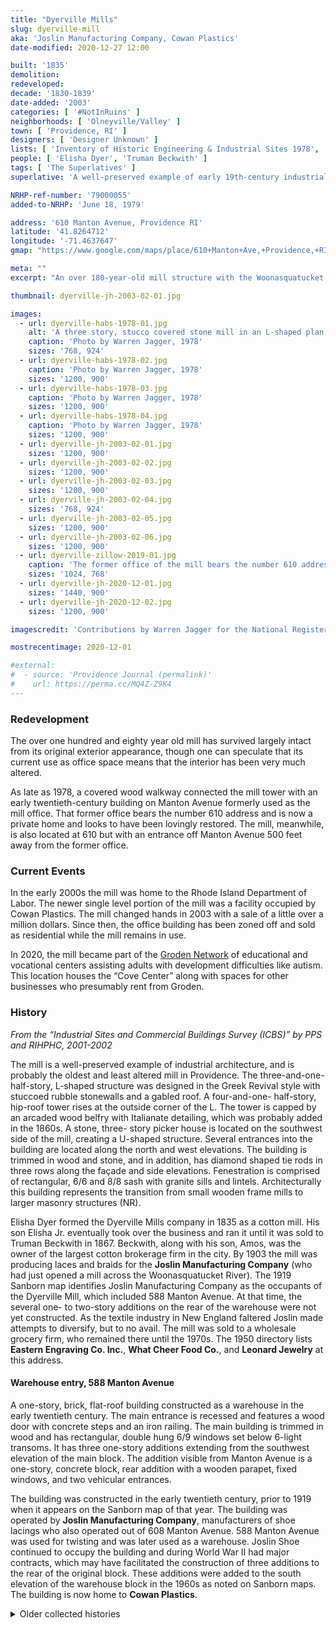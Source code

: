 ```yaml
---
title: "Dyerville Mills"
slug: dyerville-mill
aka: 'Joslin Manufacturing Company, Cowan Plastics'
date-modified: 2020-12-27 12:00

built: '1835'
demolition:
redeveloped:
decade: '1830-1839'
date-added: '2003'
categories: [ '#NotInRuins' ]
neighborhoods: [ 'Olneyville/Valley' ]
town: [ 'Providence, RI' ]
designers: [ 'Designer Unknown' ]
lists: [ 'Inventory of Historic Engineering & Industrial Sites 1978', 'National Register of Historic Places', 'PPS/RIHPHC Industrial Commercial Buildings Survey', 'Providence Industrial Sites 1981' ]
people: [ 'Elisha Dyer', 'Truman Beckwith' ]
tags: [ 'The Superlatives' ]
superlative: 'A well-preserved example of early 19th-century industrial architecture and probably the least altered mill in Providence'

NRHP-ref-number: '79000055'
added-to-NRHP: 'June 18, 1979'

address: '610 Manton Avenue, Providence RI'
latitude: '41.8264712'
longitude: '-71.4637647'
gmap: "https://www.google.com/maps/place/610+Manton+Ave,+Providence,+RI+02909/@41.8264712,-71.4637647,17z/data=!3m1!4b1!4m5!3m4!1s0x89e445e9b96ad611:0xa20be35cd01e8234!8m2!3d41.8264712!4d-71.461576"

meta: ""
excerpt: "An over 180-year-old mill structure with the Woonasquatucket river at its back and a former office building fronting Manton Avenue"

thumbnail: dyerville-jh-2003-02-01.jpg

images:
  - url: dyerville-habs-1978-01.jpg
    alt: 'A three story, stucco covered stone mill in an L-shaped plan with simple granite window adornment and a large, central bell tower. It some ways, it looks very much like a 19th-century church.'
    caption: 'Photo by Warren Jagger, 1978'
    sizes: '768, 924'
  - url: dyerville-habs-1978-02.jpg
    caption: 'Photo by Warren Jagger, 1978'
    sizes: '1200, 900'
  - url: dyerville-habs-1978-03.jpg
    caption: 'Photo by Warren Jagger, 1978'
    sizes: '1200, 900'
  - url: dyerville-habs-1978-04.jpg
    caption: 'Photo by Warren Jagger, 1978'
    sizes: '1200, 900'
  - url: dyerville-jh-2003-02-01.jpg
    sizes: '1200, 900'
  - url: dyerville-jh-2003-02-02.jpg
    sizes: '1200, 900'
  - url: dyerville-jh-2003-02-03.jpg
    sizes: '1200, 900'
  - url: dyerville-jh-2003-02-04.jpg
    sizes: '768, 924'
  - url: dyerville-jh-2003-02-05.jpg
    sizes: '1200, 900'
  - url: dyerville-jh-2003-02-06.jpg
    sizes: '1200, 900'
  - url: dyerville-zillow-2019-01.jpg
    caption: 'The former office of the mill bears the number 610 address along Manton Avenue, but has since been parcelled off from the main mill property'
    sizes: '1024, 768'
  - url: dyerville-jh-2020-12-01.jpg
    sizes: '1440, 900'
  - url: dyerville-jh-2020-12-02.jpg
    sizes: '1200, 900'

imagescredit: 'Contributions by Warren Jagger for the National Register and Zillow.com'

mostrecentimage: 2020-12-01

#external:
#  - source: 'Providence Journal (permalink)'
#    url: https://perma.cc/MQ4Z-Z9K4
---
```


### Redevelopment

The over one hundred and eighty year old mill has survived largely intact from its original exterior appearance, though one can speculate that its current use as office space means that the interior has been very much altered.

As late as 1978, a covered wood walkway connected the mill tower with an early twentieth-century building on Manton Avenue formerly used as the mill office. That former office bears the number 610 address and is now a private home and looks to have been lovingly restored. The mill, meanwhile, is also located at 610 but with an entrance off Manton Avenue 500 feet away from the former office.


### Current Events

In the early 2000s the mill was home to the Rhode Island Department of Labor. The newer single level portion of the mill was a facility occupied by Cowan Plastics. The mill changed hands in 2003 with a sale of a little over a million dollars. Since then, the office building has been zoned off and sold as residential while the mill remains in use.

In 2020, the mill became part of the [Groden Network](https://grodennetwork.org) of educational and vocational centers assisting adults with development difficulties like autism. This location houses the “Cove Center” along with spaces for other businesses who presumably rent from Groden.


### History

_From the “Industrial Sites and Commercial Buildings Survey (ICBS)” by PPS and RIHPHC, 2001-2002_

The mill is a well-preserved example of industrial architecture, and is probably the oldest and least altered mill in Providence. The three-and-one-half-story, L-shaped structure was designed in the Greek Revival style with stuccoed rubble stonewalls and a gabled roof. A four-and-one- half-story, hip-roof tower rises at the outside corner of the L. The tower is capped by an arcaded wood belfry with Italianate detailing, which was probably added in the 1860s. A stone, three- story picker house is located on the southwest side of the mill, creating a U-shaped structure. Several entrances into the building are located along the north and west elevations. The building is trimmed in wood and stone, and in addition, has diamond shaped tie rods in three rows along the façade and side elevations. Fenestration is comprised of rectangular, 6/6 and 8/8 sash with granite sills and lintels. Architecturally this building represents the transition from small wooden frame mills to larger masonry structures (NR).

Elisha Dyer formed the Dyerville Mills company in 1835 as a cotton mill. His son Elisha Jr. eventually took over the business and ran it until it was sold to Truman Beckwith in 1867. Beckwith, along with his son, Amos, was the owner of the largest cotton brokerage firm in the city. By 1903 the mill was producing laces and braids for the **Joslin Manufacturing Company** (who had just opened a mill across the Woonasquatucket River). The 1919 Sanborn map identifies Joslin Manufacturing Company as the occupants of the Dyerville Mill, which included 588 Manton Avenue. At that time, the several one- to two-story additions on the rear of the warehouse were not yet constructed. As the textile industry in New England faltered Joslin made attempts to diversify, but to no avail. The mill was sold to a wholesale grocery firm, who remained there until the 1970s. The 1950 directory lists **Eastern Engraving Co. Inc.**, **What Cheer Food Co.**, and **Leonard Jewelry** at this address.

#### Warehouse entry, 588 Manton Avenue

A one-story, brick, flat-roof building constructed as a warehouse in the early twentieth century. The main entrance is recessed and features a wood door with concrete steps and an iron railing. The main building is trimmed in wood and has rectangular, double hung 6/9 windows set below 6-light transoms. It has three one-story additions extending from the southwest elevation of the main block. The addition visible from Manton Avenue is a one-story, concrete block, rear addition with a wooden parapet, fixed windows, and two vehicular entrances.

The building was constructed in the early twentieth century, prior to 1919 when it appears on the Sanborn map of that year. The building was operated by **Joslin Manufacturing Company**, manufacturers of shoe lacings who also operated out of 608 Manton Avenue. 588 Manton Avenue was used for twisting and was later used as a warehouse. Joslin Shoe continued to occupy the building and during World War II had major contracts, which may have facilitated the construction of three additions to the rear of the original block. These additions were added to the south elevation of the warehouse block in the 1960s as noted on Sanborn maps. The building is now home to **Cowan Plastics**.


<details markdown="1" class="rhythm">
  <summary>Older collected histories</summary>

_From the RIHPHC’s survey of Providence Industrial Sites, July 1981_

Dyerville Mill (1835) — The Dyerville Mill was founded by Elisha Dyer, a successful Providence commission merchant. Dyer, like many Providence merchants, reinvested his money in manufacturing as trade became less profitable. By 1849 the Dyerville Mill employed thirty men and thirty-five women who turned out 800,000 yards of calico cloth a year.

Elisha Dyer, Jr., who was governor of Rhode Island from 1857 to 1859, too over the company when his father died in 1854. Dyer was the sole owner and agent for the company until 1867 when he sold the mill to the Beckwith family. Truman Beckwith, owner of the largest cotton-brokerage firm in Providence, and his son Amos (who acted as the agent for the company) incorporated the firm as the Dyerville Manufacturing Company. By 1870 the company employed forty men, forty-eight women, and twenty-four children.

With the New England cotton industry already facing competition from the South by the turn-of-the-century, however, attempts were made at diversification. In 1903, the Joslin Manufacturing Company, a braid and shoelace manufacturer, bought the Dyerville Mill as well as the Merino Mill. Joslin sold the mill to a wholesale grocery company in 1931. Today the Dyerville Mill is owned and partially occupied by the Leonard Jewelry Company which first occupied part of the complex in 1949. The mill complex also houses several other light industries.

***

_From “RHODE ISLAND: An Inventory of Historic Engineering and Industrial Sites”, Gary Kulik and Julia C. Bonham, 1978_

The Dyerville Mill, built c. 1845 (_A.I.R.: This date is incorrect_), is an L-shaped, stuccoed-stone structure with a gable roof and skylights. Its end tower has an impressive Greek Revival open belfry with a hipped roof. A wooden walkway connects the tower to a building on Manton Avenue, formerly used as an office. A stone picker house located on the southwest side of the mill, and a 1-story, brick extension originally used as a weave shed, is now connected to a modern concrete addition. The wooden wheel house and a brick and wood boiler house still survive on the north west.

A long raceway formerly ran from a wooden dam on the Woonasquatucket River to power the-mill. The dam is still in place, but the gates have been removed, and the race is only visible near the wheel house. A horizontal turbine and belt-driven generator also remain in place, but no steam engines survive. The yellow-brick stack displays the name of the Joslin Manufacturing Company, a Providence-based firm with mills in Providence and Scituate. Joslin produced shoe laces, glazed braid, and corset laces, and owned the Dyerville Mill at the turn-of-the-century.

This is an important early textile mill for which little historical information is available. It is currently owned by a jewelry company, and parts of the complex are occupied by tenants. Worker housing survives along Manton Avenue.

***

_From the National Register Nomination form, 1976, prepared by William McKenzie Woodward_

Architecturally the mill represents the shift from the first small, wood-frame industrial buildings, like Slater Mill in Pawtucket, to the larger masonry structures characteristic of Rhode Island’s heavy nineteenth-century industrialization, such as the 1826 Slatersville Mill. Only two other early mills are known to remain in Providence, and both have been heavily altered and compromised by later construction. The nineteenth-century additions to the Dyerville Mill on the other hand, are architecturally in keeping with the original building.

</details>